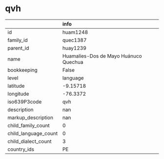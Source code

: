 # qvh
|                      | info                                  |
|:---------------------|:--------------------------------------|
| id                   | huam1248                              |
| family_id            | quec1387                              |
| parent_id            | huay1239                              |
| name                 | Huamalíes-Dos de Mayo Huánuco Quechua |
| bookkeeping          | False                                 |
| level                | language                              |
| latitude             | -9.15718                              |
| longitude            | -76.3372                              |
| iso639P3code         | qvh                                   |
| description          | nan                                   |
| markup_description   | nan                                   |
| child_family_count   | 0                                     |
| child_language_count | 0                                     |
| child_dialect_count  | 3                                     |
| country_ids          | PE                                    |